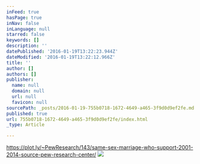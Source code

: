 ```yaml
---
inFeed: true
hasPage: true
inNav: false
inLanguage: null
starred: false
keywords: []
description: ''
datePublished: '2016-01-19T13:22:23.944Z'
dateModified: '2016-01-19T13:22:12.966Z'
title: ''
author: []
authors: []
publisher:
  name: null
  domain: null
  url: null
  favicon: null
sourcePath: _posts/2016-01-19-755b0718-1672-4649-a465-3f9d0d9ef2fe.md
published: true
url: 755b0718-1672-4649-a465-3f9d0d9ef2fe/index.html
_type: Article

---
```

https://plot.ly/~PewResearch/143/same-sex-marriage-who-support-2001-2014-source-pew-research-center/
![](https://the-grid-user-content.s3-us-west-2.amazonaws.com/dc1f0cc6-59fb-4445-afee-f2bb159c5b06.png)